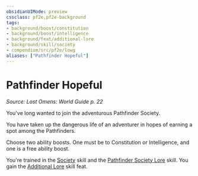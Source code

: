 ```yaml
---
obsidianUIMode: preview
cssclass: pf2e,pf2e-background
tags:
- background/boost/constitution
- background/boost/intelligence
- background/feat/additional-lore
- background/skill/society
- compendium/src/pf2e/lowg
aliases: ["Pathfinder Hopeful"]
---
```

# Pathfinder Hopeful
*Source: Lost Omens: World Guide p. 22*  

You've long wanted to join the adventurous Pathfinder Society.

You have taken up the dangerous life of an adventurer in hopes of earning a spot among the Pathfinders.

Choose two ability boosts. One must be to Constitution or Intelligence, and one is a free ability boost.

You're trained in the [Society](/compendium/skills.md#Society) skill and the [Pathfinder Society Lore](/compendium/skills.md#Lore) skill. You gain the [Additional Lore](/compendium/feats/additional-lore.md) skill feat.